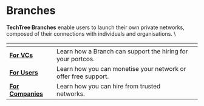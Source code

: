 # Branches

**TechTree Branches** enable users to launch their own private networks, composed of their connections with individuals and organisations. \


<table data-view="cards"><thead><tr><th></th><th></th><th></th></tr></thead><tbody><tr><td><a href="for-vcs.md"><strong>For VCs</strong></a></td><td>Learn how a Branch can support the hiring for your portcos. </td><td></td></tr><tr><td><a href="for-users.md"><strong>For Users</strong></a></td><td>Learn how you can monetise your network or offer free support. </td><td></td></tr><tr><td><a href="../bounties/for-companies/"><strong>For Companies</strong></a></td><td>Learn how you can hire from trusted networks.</td><td></td></tr></tbody></table>
